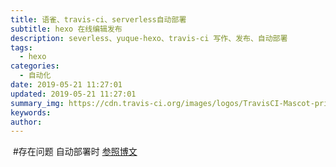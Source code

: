 ```yaml
---
title: 语雀、travis-ci、serverless自动部署
subtitle: hexo 在线编辑发布
description: severless、yuque-hexo、travis-ci 写作、发布、自动部署
tags:
  - hexo
categories:
  - 自动化
date: 2019-05-21 11:27:01
updated: 2019-05-21 11:27:01
summary_img: https://cdn.travis-ci.org/images/logos/TravisCI-Mascot-pride.svg
keywords:
author:
---
```

<!--more-->
​
#存在问题 自动部署时
[参照博文](https://segmentfault.com/a/1190000017797561?utm_source=tag-newest)
